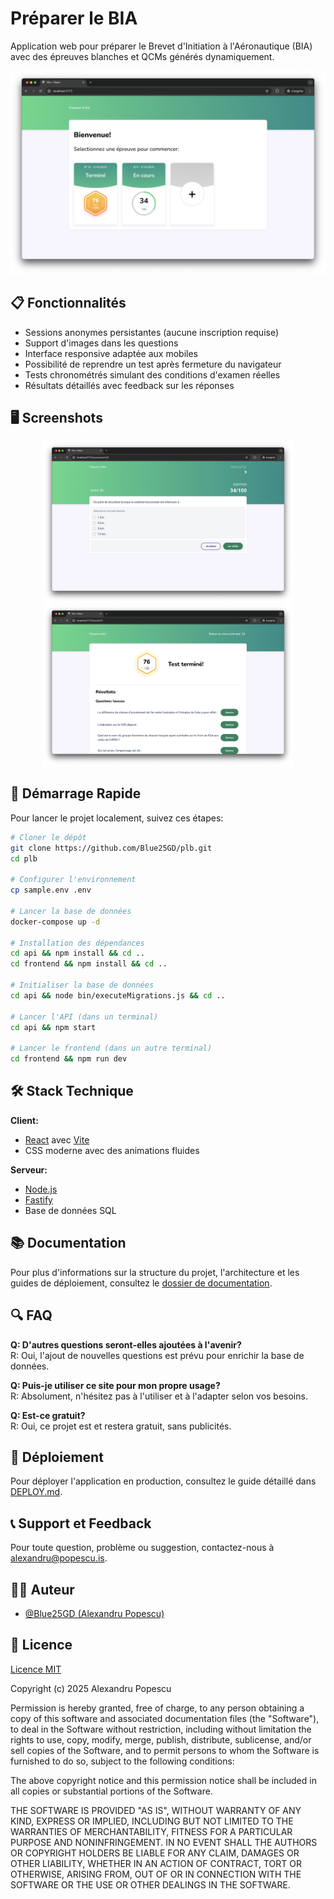 # Préparer le BIA

Application web pour préparer le Brevet d'Initiation à l'Aéronautique (BIA) avec des épreuves blanches et QCMs générés dynamiquement.

<p align="center">
  <img src="https://github.com/Blue25GD/plb/blob/main/screenshots/1.png" alt="Screenshot 1" width="800"/>
</p>

## 📋 Fonctionnalités

- Sessions anonymes persistantes (aucune inscription requise)
- Support d'images dans les questions
- Interface responsive adaptée aux mobiles
- Possibilité de reprendre un test après fermeture du navigateur
- Tests chronométrés simulant des conditions d'examen réelles
- Résultats détaillés avec feedback sur les réponses

## 🖥️ Screenshots

<p align="center">
  <img src="https://github.com/Blue25GD/plb/blob/main/screenshots/2.png" alt="Screenshot 2" width="400"/>
  <img src="https://github.com/Blue25GD/plb/blob/main/screenshots/3.png" alt="Screenshot 3" width="400"/>
</p>

## 🚀 Démarrage Rapide

Pour lancer le projet localement, suivez ces étapes:

```bash
# Cloner le dépôt
git clone https://github.com/Blue25GD/plb.git
cd plb

# Configurer l'environnement
cp sample.env .env

# Lancer la base de données
docker-compose up -d

# Installation des dépendances
cd api && npm install && cd ..
cd frontend && npm install && cd ..

# Initialiser la base de données
cd api && node bin/executeMigrations.js && cd ..

# Lancer l'API (dans un terminal)
cd api && npm start

# Lancer le frontend (dans un autre terminal)
cd frontend && npm run dev
```

## 🛠️ Stack Technique

**Client:** 
- [React](https://react.dev/) avec [Vite](https://vite.dev/)
- CSS moderne avec des animations fluides

**Serveur:** 
- [Node.js](https://nodejs.org/)
- [Fastify](https://fastify.dev/)
- Base de données SQL

## 📚 Documentation

Pour plus d'informations sur la structure du projet, l'architecture et les guides de déploiement, consultez le [dossier de documentation](./docs).

## 🔍 FAQ

**Q: D'autres questions seront-elles ajoutées à l'avenir?**  
R: Oui, l'ajout de nouvelles questions est prévu pour enrichir la base de données.

**Q: Puis-je utiliser ce site pour mon propre usage?**  
R: Absolument, n'hésitez pas à l'utiliser et à l'adapter selon vos besoins.

**Q: Est-ce gratuit?**  
R: Oui, ce projet est et restera gratuit, sans publicités.

## 🚢 Déploiement

Pour déployer l'application en production, consultez le guide détaillé dans [DEPLOY.md](https://github.com/Blue25GD/plb/blob/main/DEPLOY.md).

## 📞 Support et Feedback

Pour toute question, problème ou suggestion, contactez-nous à alexandru@popescu.is.

## 👨‍💻 Auteur

- [@Blue25GD (Alexandru Popescu)](https://www.github.com/Blue25GD)

## 📄 Licence

[Licence MIT](https://choosealicense.com/licenses/mit/)

Copyright (c) 2025 Alexandru Popescu

Permission is hereby granted, free of charge, to any person obtaining a copy
of this software and associated documentation files (the "Software"), to deal
in the Software without restriction, including without limitation the rights
to use, copy, modify, merge, publish, distribute, sublicense, and/or sell
copies of the Software, and to permit persons to whom the Software is
furnished to do so, subject to the following conditions:

The above copyright notice and this permission notice shall be included in all
copies or substantial portions of the Software.

THE SOFTWARE IS PROVIDED "AS IS", WITHOUT WARRANTY OF ANY KIND, EXPRESS OR
IMPLIED, INCLUDING BUT NOT LIMITED TO THE WARRANTIES OF MERCHANTABILITY,
FITNESS FOR A PARTICULAR PURPOSE AND NONINFRINGEMENT. IN NO EVENT SHALL THE
AUTHORS OR COPYRIGHT HOLDERS BE LIABLE FOR ANY CLAIM, DAMAGES OR OTHER
LIABILITY, WHETHER IN AN ACTION OF CONTRACT, TORT OR OTHERWISE, ARISING FROM,
OUT OF OR IN CONNECTION WITH THE SOFTWARE OR THE USE OR OTHER DEALINGS IN THE
SOFTWARE.
